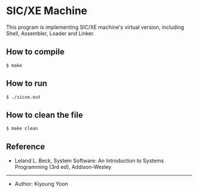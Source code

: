 SIC/XE Machine
==================================================
This program is implementing SIC/XE machine's virtual version, 
including Shell, Assembler, Loader and Linker.

## How to compile

	$ make

## How to run

	$ ./sicxe.out

## How to clean the file

	$ make clean
	


## Reference

* Leland L. Beck, System Software: An Introduction to Systems Programming (3rd ed), Addison-Wesley


-------------------------------------------------

* Author: Kiyoung Yoon
